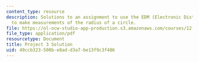 ```yaml
---
content_type: resource
description: Solutions to an assignment to use the EDM (Electronic Distance Measurement)
  to make measurements of the radius of a circle.
file: https://ol-ocw-studio-app-production.s3.amazonaws.com/courses/12-s56-gps-where-are-you-fall-2008/49ccb323500be8add3a7be13f9c3f406_proj_3_05_soln.pdf
file_type: application/pdf
resourcetype: Document
title: Project 3 Solution
uid: 49ccb323-500b-e8ad-d3a7-be13f9c3f406
---
```

